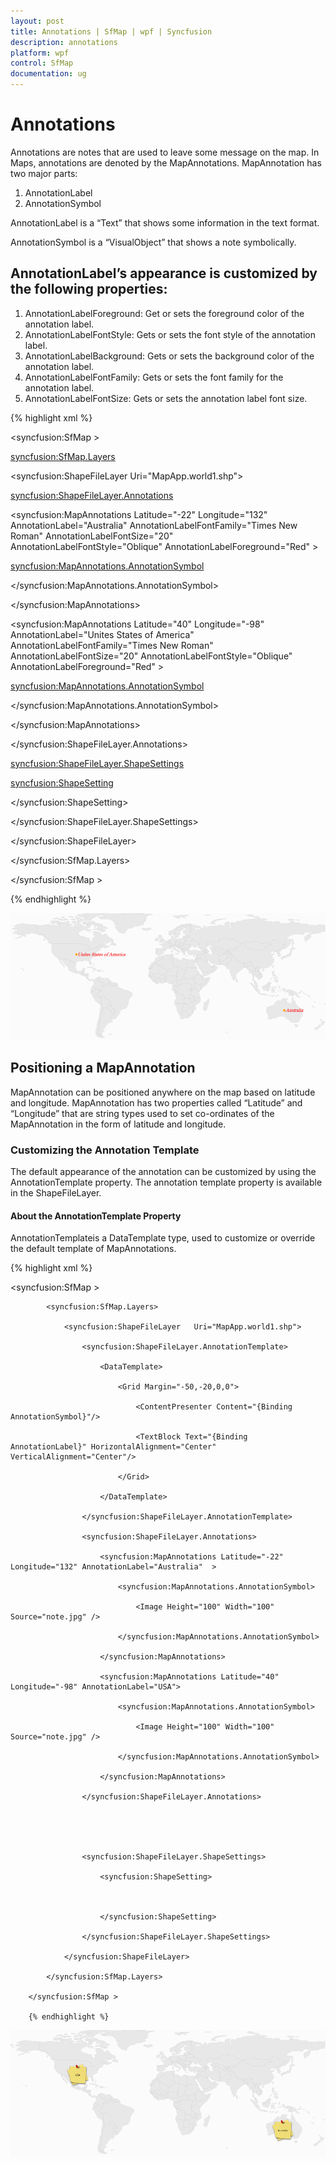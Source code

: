 ```yaml
---
layout: post
title: Annotations | SfMap | wpf | Syncfusion
description: annotations
platform: wpf
control: SfMap
documentation: ug
---
```


# Annotations

Annotations are notes that are used to leave some message on the map. In Maps, annotations are denoted by the MapAnnotations. MapAnnotation has two major parts:

1. AnnotationLabel
2. AnnotationSymbol

AnnotationLabel is a “Text” that shows some information in the text format. 

AnnotationSymbol is a “VisualObject” that shows a note symbolically.

## AnnotationLabel’s appearance is customized by the following properties:

1. AnnotationLabelForeground: Get or sets the foreground color of the annotation label.
2. AnnotationLabelFontStyle: Gets or sets the font style of the annotation label.
3. AnnotationLabelBackground: Gets or sets the background color of the annotation label.
4. AnnotationLabelFontFamily: Gets or sets the font family for the annotation label.
5. AnnotationLabelFontSize: Gets or sets the annotation label font size.



{% highlight xml %}






<syncfusion:SfMap >         

<syncfusion:SfMap.Layers>

<syncfusion:ShapeFileLayer   Uri="MapApp.world1.shp">                    

<syncfusion:ShapeFileLayer.Annotations>

<syncfusion:MapAnnotations Latitude="-22" Longitude="132" AnnotationLabel="Australia" AnnotationLabelFontFamily="Times New Roman" AnnotationLabelFontSize="20" AnnotationLabelFontStyle="Oblique" AnnotationLabelForeground="Red" >

<syncfusion:MapAnnotations.AnnotationSymbol>

<Ellipse Fill="Orange" Height="10" Width="10">                                    

</Ellipse>

</syncfusion:MapAnnotations.AnnotationSymbol>

</syncfusion:MapAnnotations>

<syncfusion:MapAnnotations Latitude="40" Longitude="-98" AnnotationLabel="Unites States of America" AnnotationLabelFontFamily="Times New Roman" AnnotationLabelFontSize="20" AnnotationLabelFontStyle="Oblique" AnnotationLabelForeground="Red" >

<syncfusion:MapAnnotations.AnnotationSymbol>

<Ellipse Fill="Orange" Height="10" Width="10">

</Ellipse>

</syncfusion:MapAnnotations.AnnotationSymbol>

</syncfusion:MapAnnotations>

</syncfusion:ShapeFileLayer.Annotations>





<syncfusion:ShapeFileLayer.ShapeSettings>

<syncfusion:ShapeSetting>



</syncfusion:ShapeSetting>

</syncfusion:ShapeFileLayer.ShapeSettings>

</syncfusion:ShapeFileLayer>

</syncfusion:SfMap.Layers>

</syncfusion:SfMap >

{% endhighlight %}

![](Annotations_images/Annotations_img1.png)



## Positioning a MapAnnotation

MapAnnotation can be positioned anywhere on the map based on latitude and longitude. MapAnnotation has two properties called “Latitude” and “Longitude” that are string types used to set co-ordinates of the MapAnnotation in the form of latitude and longitude. 

### Customizing the Annotation Template

The default appearance of the annotation can be customized by using the AnnotationTemplate property. The annotation template property is available in the ShapeFileLayer.

#### About the AnnotationTemplate Property

AnnotationTemplateis a DataTemplate type, used to customize or override the default template of MapAnnotations.

{% highlight xml %}



<syncfusion:SfMap >

            <syncfusion:SfMap.Layers>

                <syncfusion:ShapeFileLayer   Uri="MapApp.world1.shp">

                    <syncfusion:ShapeFileLayer.AnnotationTemplate>

                        <DataTemplate>

                            <Grid Margin="-50,-20,0,0">

                                <ContentPresenter Content="{Binding AnnotationSymbol}"/>

                                <TextBlock Text="{Binding AnnotationLabel}" HorizontalAlignment="Center" VerticalAlignment="Center"/>

                            </Grid>

                        </DataTemplate>

                    </syncfusion:ShapeFileLayer.AnnotationTemplate>

                    <syncfusion:ShapeFileLayer.Annotations>

                        <syncfusion:MapAnnotations Latitude="-22" Longitude="132" AnnotationLabel="Australia"  >

                            <syncfusion:MapAnnotations.AnnotationSymbol>

                                <Image Height="100" Width="100" Source="note.jpg" />

                            </syncfusion:MapAnnotations.AnnotationSymbol>

                        </syncfusion:MapAnnotations>

                        <syncfusion:MapAnnotations Latitude="40" Longitude="-98" AnnotationLabel="USA">

                            <syncfusion:MapAnnotations.AnnotationSymbol>

                                <Image Height="100" Width="100" Source="note.jpg" />

                            </syncfusion:MapAnnotations.AnnotationSymbol>

                        </syncfusion:MapAnnotations>

                    </syncfusion:ShapeFileLayer.Annotations>





                    <syncfusion:ShapeFileLayer.ShapeSettings>

                        <syncfusion:ShapeSetting>



                        </syncfusion:ShapeSetting>

                    </syncfusion:ShapeFileLayer.ShapeSettings>

                </syncfusion:ShapeFileLayer>

            </syncfusion:SfMap.Layers>

        </syncfusion:SfMap >

		{% endhighlight %}


![](Annotations_images/Annotations_img2.png)



